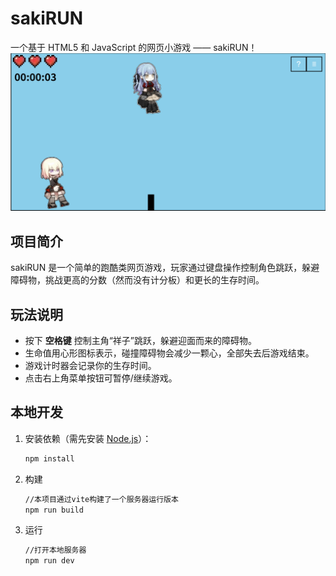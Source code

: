 # sakiRUN

一个基于 HTML5 和 JavaScript 的网页小游戏 —— sakiRUN！
![程序运行截图](./assets/whenRunning.png)
## 项目简介
sakiRUN 是一个简单的跑酷类网页游戏，玩家通过键盘操作控制角色跳跃，躲避障碍物，挑战更高的分数（然而没有计分板）和更长的生存时间。

## 玩法说明

- 按下 **空格键** 控制主角“祥子”跳跃，躲避迎面而来的障碍物。
- 生命值用心形图标表示，碰撞障碍物会减少一颗心，全部失去后游戏结束。
- 游戏计时器会记录你的生存时间。
- 点击右上角菜单按钮可暂停/继续游戏。

## 本地开发

1. 安装依赖（需先安装 [Node.js](https://nodejs.org/)）：

   ```sh
   npm install
2. 构建
   ```sh
   //本项目通过vite构建了一个服务器运行版本
   npm run build

3. 运行
   ```sh
   //打开本地服务器
   npm run dev
   
